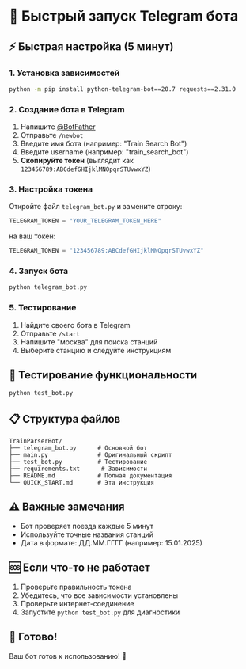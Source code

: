 # 🚀 Быстрый запуск Telegram бота

## ⚡ Быстрая настройка (5 минут)

### 1. Установка зависимостей
```bash
python -m pip install python-telegram-bot==20.7 requests==2.31.0
```

### 2. Создание бота в Telegram
1. Напишите [@BotFather](https://t.me/BotFather)
2. Отправьте `/newbot`
3. Введите имя бота (например: "Train Search Bot")
4. Введите username (например: "train_search_bot")
5. **Скопируйте токен** (выглядит как `123456789:ABCdefGHIjklMNOpqrSTUvwxYZ`)

### 3. Настройка токена
Откройте файл `telegram_bot.py` и замените строку:
```python
TELEGRAM_TOKEN = "YOUR_TELEGRAM_TOKEN_HERE"
```
на ваш токен:
```python
TELEGRAM_TOKEN = "123456789:ABCdefGHIjklMNOpqrSTUvwxYZ"
```

### 4. Запуск бота
```bash
python telegram_bot.py
```

### 5. Тестирование
1. Найдите своего бота в Telegram
2. Отправьте `/start`
3. Напишите "москва" для поиска станций
4. Выберите станцию и следуйте инструкциям

## 🧪 Тестирование функциональности
```bash
python test_bot.py
```

## 📋 Структура файлов
```
TrainParserBot/
├── telegram_bot.py      # Основной бот
├── main.py              # Оригинальный скрипт
├── test_bot.py          # Тестирование
├── requirements.txt      # Зависимости
├── README.md            # Полная документация
└── QUICK_START.md       # Эта инструкция
```

## ⚠️ Важные замечания
- Бот проверяет поезда каждые 5 минут
- Используйте точные названия станций
- Дата в формате: ДД.ММ.ГГГГ (например: 15.01.2025)

## 🆘 Если что-то не работает
1. Проверьте правильность токена
2. Убедитесь, что все зависимости установлены
3. Проверьте интернет-соединение
4. Запустите `python test_bot.py` для диагностики

## 🎉 Готово!
Ваш бот готов к использованию! 🚆



